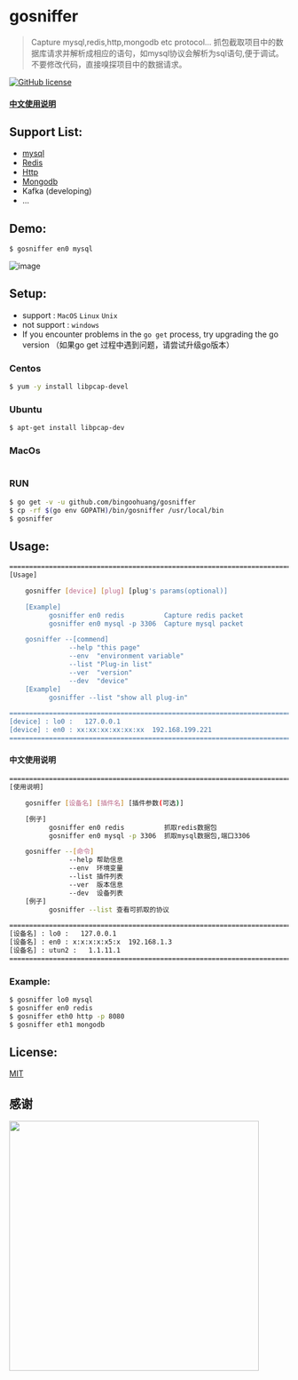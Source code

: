 
# gosniffer

> Capture mysql,redis,http,mongodb etc protocol...
> 抓包截取项目中的数据库请求并解析成相应的语句，如mysql协议会解析为sql语句,便于调试。
> 不要修改代码，直接嗅探项目中的数据请求。

[![GitHub license](https://img.shields.io/github/license/bingoohuang/gosniffer.svg?style=popout-square)](https://github.com/bingoohuang/gosniffer/blob/master/LICENSE)

#### [中文使用说明](#中文使用说明)

## Support List:
- [mysql](#mysql)
- [Redis](#redis)
- [Http](#http)
- [Mongodb](#mongodb)
- Kafka (developing)
- ...

## Demo:
``` bash
$ gosniffer en0 mysql
```
![image](https://github.com/bingoohuang/gosniffer/raw/master/images/demo.gif)
## Setup:
- support : `MacOS` `Linux` `Unix`
- not support : `windows`
- If you encounter problems in the `go get` process, try upgrading the go version （如果go get 过程中遇到问题，请尝试升级go版本）

### Centos
``` bash
$ yum -y install libpcap-devel
```
### Ubuntu
``` bash
$ apt-get install libpcap-dev
```
### MacOs
``` bash

```
### RUN
``` bash
$ go get -v -u github.com/bingoohuang/gosniffer
$ cp -rf $(go env GOPATH)/bin/gosniffer /usr/local/bin
$ gosniffer
```
## Usage:
``` bash
==================================================================================
[Usage]

    gosniffer [device] [plug] [plug's params(optional)]

    [Example]
          gosniffer en0 redis          Capture redis packet
          gosniffer en0 mysql -p 3306  Capture mysql packet

    gosniffer --[commend]
               --help "this page"
               --env  "environment variable"
               --list "Plug-in list"
               --ver  "version"
               --dev  "device"
    [Example]
          gosniffer --list "show all plug-in"

==================================================================================
[device] : lo0 :   127.0.0.1
[device] : en0 : xx:xx:xx:xx:xx:xx  192.168.199.221
==================================================================================
```

#### 中文使用说明
``` bash
=======================================================================
[使用说明]

    gosniffer [设备名] [插件名] [插件参数(可选)]

    [例子]
          gosniffer en0 redis          抓取redis数据包
          gosniffer en0 mysql -p 3306  抓取mysql数据包,端口3306

    gosniffer --[命令]
               --help 帮助信息
               --env  环境变量
               --list 插件列表
               --ver  版本信息
               --dev  设备列表
    [例子]
          gosniffer --list 查看可抓取的协议

=======================================================================
[设备名] : lo0 :   127.0.0.1
[设备名] : en0 : x:x:x:x:x5:x  192.168.1.3
[设备名] : utun2 :   1.1.11.1
=======================================================================
```

### Example:
``` bash
$ gosniffer lo0 mysql 
$ gosniffer en0 redis 
$ gosniffer eth0 http -p 8080
$ gosniffer eth1 mongodb
```
## License:
[MIT](http://opensource.org/licenses/MIT)

## 感谢

<img src="https://github.com/bingoohuang/gosniffer/raw/thx/images/wechat.jpg" width = "450" height = "450" div align=left />